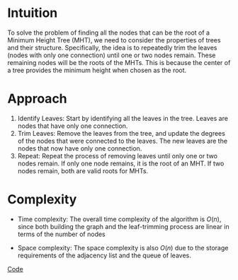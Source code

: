 # Intuition
To solve the problem of finding all the nodes that can be the root of a Minimum Height Tree (MHT), we need to consider the properties of trees and their structure. Specifically, the idea is to repeatedly trim the leaves (nodes with only one connection) until one or two nodes remain. These remaining nodes will be the roots of the MHTs. This is because the center of a tree provides the minimum height when chosen as the root.

# Approach
1. Identify Leaves: Start by identifying all the leaves in the tree. Leaves are nodes that have only one connection.
2. Trim Leaves: Remove the leaves from the tree, and update the degrees of the nodes that were connected to the leaves. The new leaves are the nodes that now have only one connection.
3. Repeat: Repeat the process of removing leaves until only one or two nodes remain. If only one node remains, it is the root of an MHT. If two nodes remain, both are valid roots for MHTs. 

# Complexity
- Time complexity: The overall time complexity of the algorithm is $O(n)$, since both building the graph and the leaf-trimming process are linear in terms of the number of nodes

- Space complexity: The space complexity is also $O(n)$ due to the storage requirements of the adjacency list and the queue of leaves.

[Code](./310-minimum-height-trees.ts)